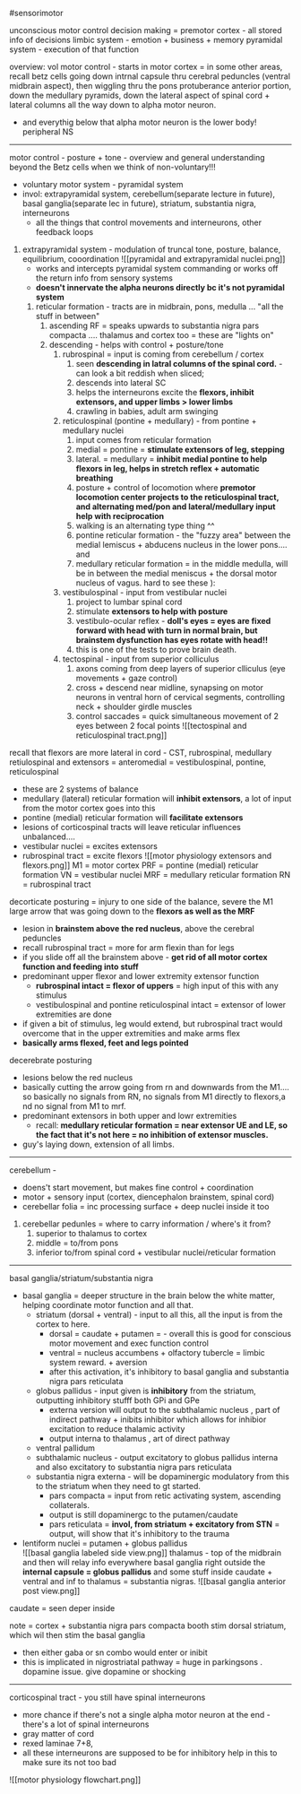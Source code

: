 #sensorimotor 

unconscious motor control 
decision making = premotor cortex - all stored info of decisions
limbic system - emotion + business + memory 
pyramidal system - execution of that function 

overview: 
vol motor control - starts in motor cortex = in some other areas, recall betz cells going down intrnal capsule thru cerebral peduncles (ventral midbrain aspect), then wiggling thru the pons protuberance anterior portion, down the medullary pyramids, down the lateral aspect of spinal cord + lateral columns all the way down to alpha motor neuron. 
- and everythig below that alpha motor neuron is the lower body! peripheral NS 

---
motor control - posture + tone - overview and general understanding 
beyond the Betz cells when we think of non-voluntary!!!
- voluntary motor system - pyramidal system
- invol: extrapyramidal system, cerebellum(separate lecture in future), basal ganglia(separate lec in future), striatum, substantia nigra, interneurons 
	- all the things that control movements and interneurons, other feedback loops 

1. extrapyramidal system - modulation of truncal tone, posture, balance, equilibrium, cooordination 
![[pyramidal and extrapyramidal nuclei.png]]
	- works and intercepts pyramidal system commanding or works off the return info from sensory systems
	-  **doesn't innervate the alpha neurons directly bc it's not pyramidal system**
	1. reticular formation - tracts are in midbrain, pons, medulla ... "all the stuff in between"
		1. ascending RF = speaks upwards to substantia nigra pars compacta .... thalamus and cortex too = these are "lights on"
		2. descending - helps with control + posture/tone
			1. rubrospinal = input is coming from cerebellum / cortex 
				1. seen **descending in latral columns of the spinal cord.** - can look a bit reddish when sliced;
				2. descends into lateral SC 
				3. helps the interneurons excite the **flexors, inhibit extensors, and upper limbs > lower limbs**
				4. crawling in babies, adult arm swinging  
			2. reticulospinal (pontine + medullary) - from pontine + medullary nuclei
				1. input comes from reticular formation 
				2. medial = pontine = **stimulate extensors of leg, stepping**
				3. lateral. = medullary  = **inhibit medial pontine to help flexors in leg, helps in stretch reflex + automatic breathing**
				4. posture + control of locomotion where **premotor locomotion center projects to the reticulospinal tract, and alternating med/pon and lateral/medullary input help with reciprocation**
				5. walking is an alternating type thing ^^
				6. pontine reticular formation - the "fuzzy area" between the medial lemiscus + abducens nucleus in the lower pons.... and 
				7. medullary reticular formation = in the middle medulla, will be in between the medial meniscus + the dorsal motor nucleus of vagus. hard to see these ): 
			3. vestibulospinal - input from vestibular nuclei
				1. project to lumbar spinal cord
				2. stimulate **extensors to help with posture**
				3. vestibulo-ocular reflex - **doll's eyes = eyes are fixed forward with head with turn in normal brain, but brainstem dysfunction has eyes rotate with head!!**
				4. this is one of the tests to prove brain death. 
			4. tectospinal - input from superior colliculus 
				1. axons coming from deep layers of superior clliculus (eye movements + gaze control)
				2. cross + descend near midline, synapsing on motor neurons in ventral horn of cervical segments, controlling neck + shoulder girdle muscles
				3. control saccades = quick simultaneous movement of 2 eyes between 2 focal points 
![[tectospinal and reticulospinal tract.png]]

recall that flexors are more lateral in cord - CST, rubrospinal, medullary retiulospinal 
and extensors = anteromedial = vestibulospinal, pontine, reticulospinal 
- these are 2 systems of balance
- medullary (lateral) reticular formation will **inhibit extensors**,  a lot of input from the motor cortex goes into this 
- pontine (medial) reticular formation will **facilitate extensors**
- lesions of corticospinal tracts will leave reticular influences unbalanced.... 
- vestibular nuclei = excites extensors
- rubrospinal tract = excite flexors
![[motor physiology extensors and flexors.png]]
M1 = motor cortex 
PRF = pontine (medial) reticular formation
VN = vestibular nuclei
MRF = medullary reticular formation 
RN = rubrospinal tract


decorticate posturing = injury to one side of the balance, severe the M1 large arrow that was going down to the **flexors as well as the MRF**
- lesion in **brainstem above the red nucleus**, above the cerebral peduncles 
- recall rubrospinal tract = more for arm flexin than for legs 
- if you slide off all the brainstem above - **get rid of all motor cortex function and feeding into stuff**
- predominant upper flexor and lower extremity extensor function 
	- **rubrospinal intact = flexor of uppers** = high input of this with any stimulus 
	- vestibulospinal and pontine reticulospinal intact = extensor of lower extremities are done 
- if given a bit of stimulus, leg would extend, but rubrospinal tract would overcome that in the upper extremities  and make arms flex 
- **basically arms flexed, feet and legs pointed**

decerebrate posturing 
- lesions below the red nucleus 
- basically cutting the arrow going from rn and downwards from the M1.... so basically no signals from RN, no signals from M1 directly to flexors,a nd no signal from M1 to mrf. 
- predominant extensors in both upper and lowr extremities
	- recall: **medullary reticular formation = near extensor UE and LE, so the fact that it's not here = no inhibition of extensor muscles.**
- guy's laying down, extension of all limbs. 
---
cerebellum - 
- doens't start movement, but makes fine control + coordination 
- motor + sensory input (cortex, diencephalon brainstem, spinal cord)
- cerebellar folia = inc processing surface + deep nuclei inside it too 
1. cerebellar pedunles = where to carry information / where's it from? 
	1. superior to thalamus to cortex
	2. middle = to/from pons 
	3. inferior to/from spinal cord + vestibular nuclei/reticular formation
---
basal ganglia/striatum/substantia nigra 
- basal ganglia = deeper structure in the brain below the white matter, helping coordinate motor function and all that. 
	- striatum (dorsal + ventral) - input to all this, all the input is from the cortex to here. 
		- dorsal = caudate + putamen = 		- overall this is good for conscious motor movement and exec function control 
		- ventral = nucleus accumbens + olfactory tubercle  = limbic system reward. + aversion 
		- after this activation, it's inhibitory to basal ganglia and substantia nigra pars reticulata 
	- globus pallidus - input given is **inhibitory** from the striatum, outputting inhibitory stufff both GPi and GPe
		- externa version will output to the subthalamic nucleus , part of indirect pathway + inibits inhibitor which allows for inhibior excitation to reduce thalamic activity 
		- output interna to thalamus , art of direct pathway 
	- ventral pallidum 
	- subthalamic nucleus - output excitatory to globus pallidus interna and also excitatory to substantia nigra pars reticulata 
	- substantia nigra externa - will be dopaminergic modulatory from this to the striatum when they need to gt started. 
		- pars compacta = input from retic activating system, ascending collaterals. 
		- output is still dopaminergc to the putamen/caudate
		- pars reticulata = **invol, from striatum + excitatory from STN** = output, will show that it's inhibitory to the trauma 
- lentiform nuclei = putamen + globus pallidus  
![[basal ganglia labeled side view.png]]
thalamus - top of the midbrain and then will relay info everywhere
basal ganglia right outside the **internal capsule = globus pallidus** and some stuff inside caudate + ventral and inf to thalamus = substantia nigras. 
![[basal ganglia anterior post view.png]]

caudate = seen deper inside 

note = cortex + substantia nigra pars compacta booth stim dorsal striatum, which wil then stim the basal ganglia 
- then either gaba or sn combo would enter or inibit
- this is implicated in nigrostriatal pathway = huge in parkingsons . dopamine issue. give dopamine or shocking 

---
corticospinal tract - you still have spinal interneurons 
- more chance if there's not a single alpha motor neuron at the end - there's a lot of spinal interneurons
- gray matter of cord 
- rexed laminae 7+8, 
- all these interneurons are supposed to be for inhibitory help in this to make sure its not too bad 


![[motor physiology flowchart.png]]